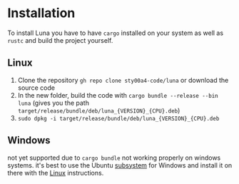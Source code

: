 # Installation

To install Luna you have to have `cargo` installed on your system as well as `rustc` and build the project yourself.

## Linux

1. Clone the repository `gh repo clone sty00a4-code/luna` or download the source code
2. In the new folder, build the code with `cargo bundle --release --bin luna` (gives you the path `target/release/bundle/deb/luna_{VERSION}_{CPU}.deb`)
3. `sudo dpkg -i target/release/bundle/deb/luna_{VERSION}_{CPU}.deb`

## Windows

not yet supported due to `cargo bundle` not working properly on windows systems.
it's best to use the Ubuntu [subsystem](https://ubuntu.com/desktop/wsl) for Windows and install it on there with the [Linux](#linux) instructions.
